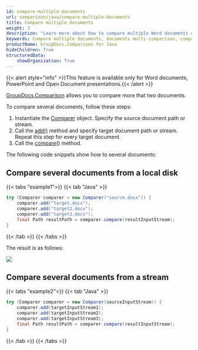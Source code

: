 ```yaml
---
id: compare-multiple-documents
url: comparison/java/compare-multiple-documents
title: Compare multiple documents
weight: 3
description: "Learn more about how to compare multiple Word documents or PowerPoint presentations simultaneously with GroupDocs.Comparison for Java."
keywords: Compare multiple documents, documents multi-comparison, compare more than two documents 
productName: GroupDocs.Comparison for Java
hideChildren: True
structuredData:
    showOrganization: True
---
```

{{< alert style="info" >}}This feature is available only for Word documents, PowerPoint and Open Document presentations.{{< /alert >}}

[GroupDocs.Comparison](https://products.groupdocs.com/comparison/java) allows you to compare more that two documents.

To compare several documents, follow these steps:

1.  Instantiate the [Comparer](https://reference.groupdocs.com/comparison/java/com.groupdocs.comparison/comparer) object. Specify the source document path or stream.
2.  Call the [add()](https://reference.groupdocs.com/comparison/java/com.groupdocs.comparison/comparer/#add-java.lang.String-) method and specify target document path or stream. Repeat this step for every target document.
3.  Call the [compare()](https://reference.groupdocs.com/comparison/java/com.groupdocs.comparison/comparer/#compare-java.lang.String-) method.

The following code snippets show how to several documents:

## Compare several documents from a local disk

{{< tabs "example1">}}
{{< tab "Java" >}}
```java
try (Comparer comparer = new Comparer("source.docx")) {
    comparer.add("target.docx");
    comparer.add("target2.docx");
    comparer.add("target3.docx");
    final Path resultPath = comparer.compare(resultInputStream);
}
```
{{< /tab >}}
{{< /tabs >}}

The result is as follows:

![](/comparison/java/images/compare-multiple-word.png)

## Compare several documents from a stream

{{< tabs "example2">}}
{{< tab "Java" >}}
```java
try (Comparer comparer = new Comparer(sourceInputStream)) {
    comparer.add(targetInputStream1);
    comparer.add(targetInputStream2);
    comparer.add(targetInputStream3);
    final Path resultPath = comparer.compare(resultInputStream);
}
```
{{< /tab >}}
{{< /tabs >}}


